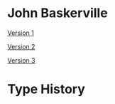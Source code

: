 # John Baskerville

[Version 1](https://janedonnelly.github.io/john_baskerville/baskerville.html)

[Version 2](https://janedonnelly.github.io/john_baskerville/baskerville2.html)

[Version 3](https://janedonnelly/Documents/GitHub/john_baskerville/baskerville3.html)

# Type History
